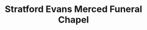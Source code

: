 ---
title: "Stratford Evans Merced Funeral Chapel"
url: /merced/stratford-evans-merced-funeral-chapel/
shop: funeral directors
---